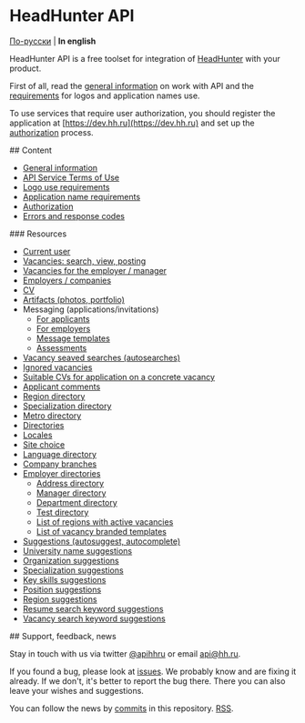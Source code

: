 # HeadHunter API

[По-русски](../README.md) | **In english**

HeadHunter API is a free toolset for integration of
[HeadHunter](http://hh.ru/) with your product.

First of all, read the [general information](docs/general.md) on work with API
and the [requirements](docs/brand_guidelines.md) for logos and application names
use.

To use services that require user authorization, you should register the
application at [https://dev.hh.ru](https://dev.hh.ru) and set up the
[authorization](docs/authorization.md) process.


<a name="content" />
## Content

* [General information](general.md)
* [API Service Terms of Use](https://dev.hh.ru/admin/developer_agreement)
* [Logo use requirements](https://dev.hh.ru/articles/logos)
* [Application name requirements](https://dev.hh.ru/articles/apps)
* [Authorization](authorization.md)
* [Errors and response codes](errors.md)


<a name="resources" />
### Resources

* [Current user](me.md)
* [Vacancies: search, view, posting](vacancies.md)
* [Vacancies for the employer / manager](employer_vacancies.md)
* [Employers / companies](employers.md)
* [CV](resumes.md)
* [Artifacts (photos, portfolio)](artifacts.md)
* Messaging (applications/invitations)
  * [For applicants](negotiations.md)
  * [For employers](employer_negotiations.md)
  * [Message templates](negotiation_message_templates.md)
  * [Assessments](assessment.md)
* [Vacancy seaved searches (autosearches)](saved_search.md)
* [Ignored vacancies](blacklisted.md)
* [Suitable CVs for application on a concrete vacancy](suitable_resumes.md)
* [Applicant comments](applicant_comments.md)
* [Region directory](areas.md)
* [Specialization directory](specializations.md)
* [Metro directory](metro.md)
* [Directories](dictionaries.md)
* [Locales](locales.md)
* [Site choice](hosts.md)
* [Language directory](languages.md)
* [Company branches](industries.md)
* [Employer directories](employer_dictionaries.md)
  * [Address directory](employer_addresses.md)
  * [Manager directory](employer_managers.md)
  * [Department directory](employer_departments.md)
  * [Test directory](employer_tests.md)
  * [List of regions with active vacancies](employer_vacancy_areas_active.md)
  * [List of vacancy branded templates](employer_vacancy_branded_templates.md)
* [Suggestions (autosuggest, autocomplete)](suggests.md)
 * [University name suggestions](suggests.md#educational_institutions)
 * [Organization suggestions](suggests.md#companies)
 * [Specialization suggestions](suggests.md#specializations)
 * [Key skills suggestions](suggests.md#key-skills)
 * [Position suggestions](suggests.md#positions)
 * [Region suggestions](suggests.md#areas)
 * [Resume search keyword suggestions](suggests.md#resume-search-keyword)
 * [Vacancy search keyword suggestions](suggests.md#vacancy-search-keyword)


<a name="feedback" />
## Support, feedback, news

Stay in touch with us via twitter [@apihhru](https://twitter.com/apihhru) or
email api@hh.ru.

If you found a bug, please look at
[issues](https://github.com/hhru/api/issues). We probably know and are fixing it
already. If we don't, it's better to report the bug there. There you can also
leave your wishes and suggestions.

You can follow the news by [commits](https://github.com/hhru/api/commits/master)
in this repository. [RSS](https://github.com/hhru/api/commits/master.atom).

